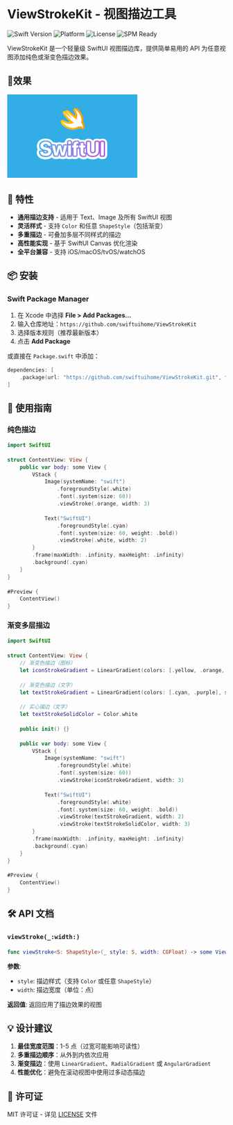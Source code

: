 # ViewStrokeKit - 视图描边工具

![Swift Version](https://img.shields.io/badge/Swift-5.9+-orange.svg) ![Platform](https://img.shields.io/badge/Platform-iOS%2016+%20%7C%20macOS%2013+%20%7C%20tvOS%2013+%20%7C%20watchOS%206+-lightgrey.svg) ![License](https://img.shields.io/badge/License-MIT-blue.svg) ![SPM Ready](https://img.shields.io/badge/SPM-Compatible-brightgreen.svg)

ViewStrokeKit 是一个轻量级 SwiftUI 视图描边库，提供简单易用的 API 为任意视图添加纯色或渐变色描边效果。



## 📱效果

<img src="screenshot.png" alt="效果图" style="width: 300px;" />



## 🌟 特性

- **通用描边支持** - 适用于 Text、Image 及所有 SwiftUI 视图
- **灵活样式** - 支持 `Color` 和任意 `ShapeStyle`（包括渐变）
- **多重描边** - 可叠加多层不同样式的描边
- **高性能实现** - 基于 SwiftUI Canvas 优化渲染
- **全平台兼容** - 支持 iOS/macOS/tvOS/watchOS



## 📦 安装

### Swift Package Manager

1. 在 Xcode 中选择 **File > Add Packages...**
2. 输入仓库地址：`https://github.com/swiftuihome/ViewStrokeKit`
3. 选择版本规则（推荐最新版本）
4. 点击 **Add Package**

或直接在 `Package.swift` 中添加：

```swift
dependencies: [
    .package(url: "https://github.com/swiftuihome/ViewStrokeKit.git", from: "1.1.0")
]
```



## 🎨 使用指南

### 纯色描边

```swift
import SwiftUI

struct ContentView: View {
    public var body: some View {
        VStack {
            Image(systemName: "swift")
                .foregroundStyle(.white)
                .font(.system(size: 60))
                .viewStroke(.orange, width: 3)
            
            Text("SwiftUI")
                .foregroundStyle(.cyan)
                .font(.system(size: 60, weight: .bold))
                .viewStroke(.white, width: 2)
        }
        .frame(maxWidth: .infinity, maxHeight: .infinity)
        .background(.cyan)
    }
}

#Preview {
    ContentView()
}
```

### 渐变多层描边

```swift
import SwiftUI

struct ContentView: View {
    // 渐变色描边（图标）
    let iconStrokeGradient = LinearGradient(colors: [.yellow, .orange, .purple], startPoint: .topLeading, endPoint: .bottomTrailing)
    
    // 渐变色描边（文字）
    let textStrokeGradient = LinearGradient(colors: [.cyan, .purple], startPoint: .leading, endPoint: .trailing)
    
    // 实心描边（文字）
    let textStrokeSolidColor = Color.white
    
    public init() {}
    
    public var body: some View {
        VStack {
            Image(systemName: "swift")
                .foregroundStyle(.white)
                .font(.system(size: 60))
                .viewStroke(iconStrokeGradient, width: 3)
            
            Text("SwiftUI")
                .foregroundStyle(.white)
                .font(.system(size: 60, weight: .bold))
                .viewStroke(textStrokeGradient, width: 2)
                .viewStroke(textStrokeSolidColor, width: 3)
        }
        .frame(maxWidth: .infinity, maxHeight: .infinity)
        .background(.cyan)
    }
}

#Preview {
    ContentView()
}
```



## 🛠 API 文档

### `viewStroke(_:width:)`

```swift
func viewStroke<S: ShapeStyle>(_ style: S, width: CGFloat) -> some View
```

**参数**:
- `style`: 描边样式（支持 `Color` 或任意 `ShapeStyle`）
- `width`: 描边宽度（单位：点）

**返回值**:
返回应用了描边效果的视图



## 💡 设计建议

1. **最佳宽度范围**：1-5 点（过宽可能影响可读性）
2. **多重描边顺序**：从外到内依次应用
3. **渐变描边**：使用 `LinearGradient`、`RadialGradient` 或 `AngularGradient`
4. **性能优化**：避免在滚动视图中使用过多动态描边



## 📜 许可证

MIT 许可证 - 详见 [LICENSE](LICENSE) 文件
